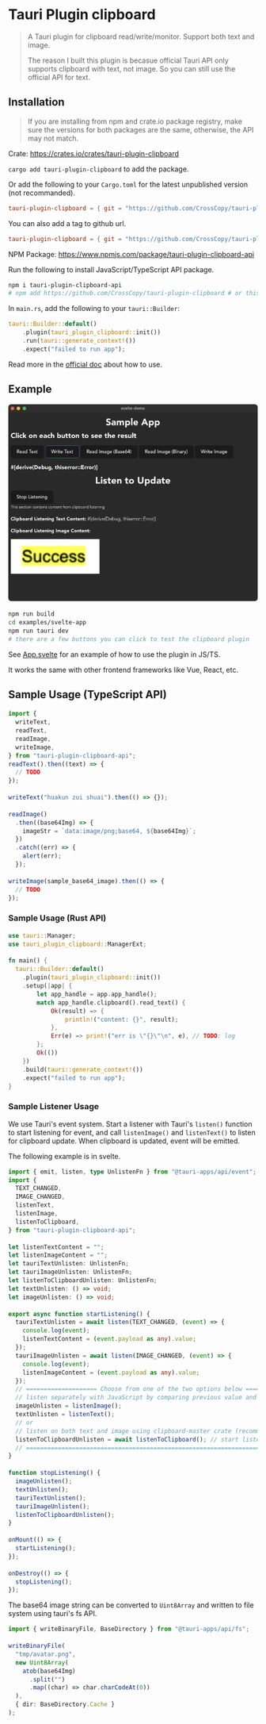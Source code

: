 # Tauri Plugin clipboard

> A Tauri plugin for clipboard read/write/monitor. Support both text and image.
>
> The reason I built this plugin is becasue official Tauri API only supports clipboard with text, not image. So you can still use the official API for text.

## Installation

> If you are installing from npm and crate.io package registry, make sure the versions for both packages are the same, otherwise, the API may not match.

Crate: https://crates.io/crates/tauri-plugin-clipboard

`cargo add tauri-plugin-clipboard` to add the package.

Or add the following to your `Cargo.toml` for the latest unpublished version (not recommanded).

```toml
tauri-plugin-clipboard = { git = "https://github.com/CrossCopy/tauri-plugin-clipboard" }
```

You can also add a tag to github url.

```toml
tauri-plugin-clipboard = { git = "https://github.com/CrossCopy/tauri-plugin-clipboard", tag = "v0.4.1" }
```

NPM Package: https://www.npmjs.com/package/tauri-plugin-clipboard-api

Run the following to install JavaScript/TypeScript API package.

```bash
npm i tauri-plugin-clipboard-api
# npm add https://github.com/CrossCopy/tauri-plugin-clipboard # or this for latest unpublished version (not recommended)
```

In `main.rs`, add the following to your `tauri::Builder`:

```rust
tauri::Builder::default()
    .plugin(tauri_plugin_clipboard::init())
    .run(tauri::generate_context!())
    .expect("failed to run app");
```

Read more in the [official doc](https://tauri.app/v1/guides/features/plugin/#using-a-plugin) about how to use.

## Example

![](./README.assets/tauri-plugin-clipboard-dmeo.png)

```bash
npm run build
cd examples/svelte-app
npm run tauri dev
# there are a few buttons you can click to test the clipboard plugin
```

See [App.svelte](examples/svelte-app/src/App.svelte) for an example of how to use the plugin in JS/TS.

It works the same with other frontend frameworks like Vue, React, etc.

## Sample Usage (TypeScript API)

```ts
import {
  writeText,
  readText,
  readImage,
  writeImage,
} from "tauri-plugin-clipboard-api";
readText().then((text) => {
  // TODO
});

writeText("huakun zui shuai").then(() => {});

readImage()
  .then((base64Img) => {
    imageStr = `data:image/png;base64, ${base64Img}`;
  })
  .catch((err) => {
    alert(err);
  });

writeImage(sample_base64_image).then(() => {
  // TODO
});
```

### Sample Usage (Rust API)

```rust
use tauri::Manager;
use tauri_plugin_clipboard::ManagerExt;

fn main() {
  tauri::Builder::default()
    .plugin(tauri_plugin_clipboard::init())
    .setup(|app| {
        let app_handle = app.app_handle();
        match app_handle.clipboard().read_text() {
            Ok(result) => {
                println!("content: {}", result);
            },
            Err(e) => print!("err is \"{}\"\n", e), // TODO: log
        };
        Ok(())
    })
    .build(tauri::generate_context!())
    .expect("failed to run app");
}
```

### Sample Listener Usage

We use Tauri's event system. Start a listener with Tauri's `listen()` function to start listening for event, and call `listenImage()` and `listenText()` to listen for clipboard update. When clipboard is updated, event will be emitted.

The following example is in svelte.

```ts
import { emit, listen, type UnlistenFn } from "@tauri-apps/api/event";
import {
  TEXT_CHANGED,
  IMAGE_CHANGED,
  listenText,
  listenImage,
  listenToClipboard,
} from "tauri-plugin-clipboard-api";

let listenTextContent = "";
let listenImageContent = "";
let tauriTextUnlisten: UnlistenFn;
let tauriImageUnlisten: UnlistenFn;
let listenToClipboardUnlisten: UnlistenFn;
let textUnlisten: () => void;
let imageUnlisten: () => void;

export async function startListening() {
  tauriTextUnlisten = await listen(TEXT_CHANGED, (event) => {
    console.log(event);
    listenTextContent = (event.payload as any).value;
  });
  tauriImageUnlisten = await listen(IMAGE_CHANGED, (event) => {
    console.log(event);
    listenImageContent = (event.payload as any).value;
  });
  // ==================== Choose from one of the two options below ====================
  // listen separately with JavaScript by comparing previous value and current value
  imageUnlisten = listenImage();
  textUnlisten = listenText();
  // or
  // listen on both text and image using clipboard-master crate (recommended, should be more efficient)
  listenToClipboardUnlisten = await listenToClipboard(); // start listener for both text and image
  // ==================================================================================
}

function stopListening() {
  imageUnlisten();
  textUnlisten();
  tauriTextUnlisten();
  tauriImageUnlisten();
  listenToClipboardUnlisten();
}

onMount(() => {
  startListening();
});

onDestroy(() => {
  stopListening();
});
```

The base64 image string can be converted to `Uint8Array` and written to file system using tauri's fs API.

```ts
import { writeBinaryFile, BaseDirectory } from "@tauri-apps/api/fs";

writeBinaryFile(
  "tmp/avatar.png",
  new Uint8Array(
    atob(base64Img)
      .split("")
      .map((char) => char.charCodeAt(0))
  ),
  { dir: BaseDirectory.Cache }
);
```
